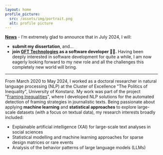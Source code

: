 ```yaml
---
layout: home
profile_picture:
  src: /assets/img/portrait.png
  alt: profile picture
---
```


<b><u>News</u></b> - I'm extremely glad to announce that in July 2024, I will: 

<ul>
<li><b>submit my dissertation</b>, and...</li> 
<li><b>join <a href="https://www.gft.com/int/en" target="_blank">GFT Technologies</a> as a software developer 💙💜.</b> Having been deeply interested in software development for quite a while, I am now eagerly looking forward to my new role and all the challenges this completely new world will bring. </li>
</ul>

<hr>

<p>From March 2020 to May 2024, I worked as a doctoral researcher in natural language processing (NLP) at the Cluster of Excellence "The Politics of Inequality", 
University of Konstanz. My work was part of the project "<a href="https://www.exc.uni-konstanz.de/en/inequality/research/projects/framing-inequalities/" target="_blank" rel="noopener noreferrer">Framing Inequalities</a>", 
where I developed NLP solutions for the automated detection of framing strategies in journalistic texts.
Being passionate about applying <b>machine learning</b> and <b>statistical approaches</b> to explore large-scale datasets (with a focus on textual data), my research interests broadly included: </p>

<ul>
  <li>Explainable artificial intelligence (XAI) for large-scale text analyses in social sciences</li>
  <li>Statistical modelling and machine learning approaches for sparse design matrices or rare events</li>
  <li>Analysis of the behavior patterns of large language models (LLMs)</li>
</ul>
